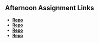 ## Afternoon Assignment Links

* **[Repo](https://github.com/everettsmith928/fs-journal)**
* **[Repo](https://github.com/everettsmith928/coolsite)**
* **[Repo](https://github.com/everettsmith928/<ASSIGNMENT_REPO>)**
* **[Repo](https://github.com/everettsmith928/<ASSIGNMENT_REPO>)**
